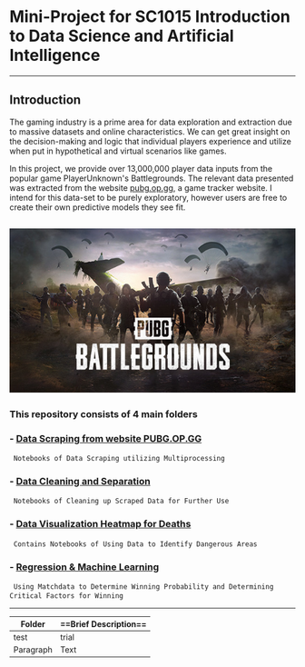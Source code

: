 # Mini-Project for SC1015 Introduction to Data Science and Artificial Intelligence
---
## Introduction
The gaming industry is a prime area for data exploration and extraction due to massive datasets and online characteristics. We can get great insight on the decision-making and logic that individual players experience and utilize when put in hypothetical and virtual scenarios like games.

In this project, we provide over 13,000,000 player data inputs from the popular game PlayerUnknown's Battlegrounds. The relevant data presented was extracted from the website [pubg.op.gg](http://pubg.op.gg), a game tracker website. I intend for this data-set to be purely exploratory, however users are free to create their own predictive models they see fit.



![alt text](https://github.com/Gyanroh/SC1015_PUBG_Project/blob/main/image_folder/PUBG.jpg "Source: https://store.steampowered.com/app/578080/PUBG_BATTLEGROUNDS/")
---
### This repository consists of 4 main folders
###  - [Data Scraping from website PUBG.OP.GG](https://github.com/yeotzunkai/CS1015MiniProject-DataScience_Python/tree/main/DSAI%20Project/Data%20Cleaning%20and%20Exploratory%20Data%20Analysis)
     Notebooks of Data Scraping utilizing Multiprocessing
#### 
###  - [Data Cleaning and Separation](https://github.com/yeotzunkai/CS1015MiniProject-DataScience_Python/tree/main/DSAI%20Project/Model)
     Notebooks of Cleaning up Scraped Data for Further Use
#### 

###  - [Data Visualization Heatmap for Deaths](https://github.com/yeotzunkai/CS1015MiniProject-DataScience_Python/blob/main/DSAI%20Project/Model/Price_Predictor.ipynb)
     Contains Notebooks of Using Data to Identify Dangerous Areas 
#### 

###  - [Regression & Machine Learning](https://github.com/yeotzunkai/CS1015MiniProject-DataScience_Python/tree/main/DSAI%20Project/Dataset)
     Using Matchdata to Determine Winning Probability and Determining Critical Factors for Winning
---
| Folder | ==Brief Description== |
| ----------- | ----------- |
| test| trial |
| Paragraph | Text |
